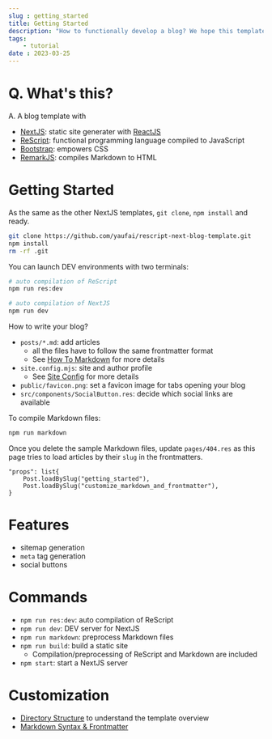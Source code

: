 ```yaml
---
slug : getting_started
title: Getting Started
description: "How to functionally develop a blog? We hope this template is a good option. Please find how to try this template."
tags:
    - tutorial
date : 2023-03-25
---
```


# Q. What's this?

A. A blog template with

- [NextJS](https://nextjs.org/): static site generater with [ReactJS](https://github.com/facebook/react/)
- [ReScript](https://rescript-lang.org/): functional programming language compiled to JavaScript
- [Bootstrap](https://getbootstrap.com/): empowers CSS
- [RemarkJS](https://github.com/remarkjs): compiles Markdown to HTML

# Getting Started

As the same as the other NextJS templates, `git clone`, `npm install` and ready.

```sh
git clone https://github.com/yaufai/rescript-next-blog-template.git
npm install
rm -rf .git
```

You can launch DEV environments with two terminals:

```sh
# auto compilation of ReScript
npm run res:dev
```

```sh
# auto compilation of NextJS
npm run dev
```

How to write your blog?

- `posts/*.md`: add articles
    - all the files have to follow the same frontmatter format
    - See [How To Markdown](how_to_markdown) for more details
- `site.config.mjs`: site and author profile
    - See [Site Config](site_config) for more details
- `public/favicon.png`: set a favicon image for tabs opening your blog
- `src/components/SocialButton.res`: decide which social links are available

To compile Markdown files:

```sh
npm run markdown
```

Once you delete the sample Markdown files, update `pages/404.res` as this page tries to load articles by their `slug` in the frontmatters.

```res
"props": list{
    Post.loadBySlug("getting_started"),
    Post.loadBySlug("customize_markdown_and_frontmatter"),
}
```

# Features

- sitemap generation
- `meta` tag generation
- social buttons

# Commands

- `npm run res:dev`: auto compilation of ReScript
- `npm run dev`: DEV server for NextJS
- `npm run markdown`: preprocess Markdown files
- `npm run build`: build a static site
    - Compilation/preprocessing of ReScript and Markdown are included
- `npm start`: start a NextJS server

# Customization

- [Directory Structure](directory_structure) to understand the template overview
- [Markdown Syntax & Frontmatter](customize_markdown_and_frontmatter)

